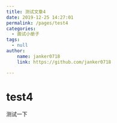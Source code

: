 ```yaml
---
title: 测试文章4
date: 2019-12-25 14:27:01 
permalink: /pages/test4
categories:
  - 面试小册子
tags:
  - null 
author:
    name: janker0718 
    link: https://github.com/janker0718

---
```

# test4

测试一下